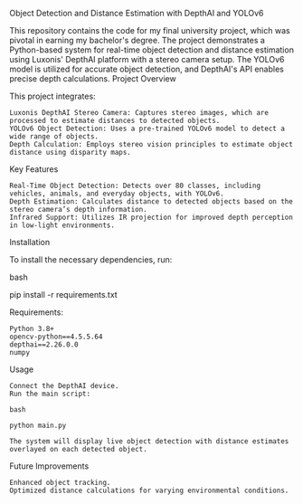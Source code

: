 Object Detection and Distance Estimation with DepthAI and YOLOv6

This repository contains the code for my final university project, which was pivotal in earning my bachelor's degree. The project demonstrates a Python-based system for real-time object detection and distance estimation using Luxonis' DepthAI platform with a stereo camera setup. The YOLOv6 model is utilized for accurate object detection, and DepthAI's API enables precise depth calculations.
Project Overview

This project integrates:

    Luxonis DepthAI Stereo Camera: Captures stereo images, which are processed to estimate distances to detected objects.
    YOLOv6 Object Detection: Uses a pre-trained YOLOv6 model to detect a wide range of objects.
    Depth Calculation: Employs stereo vision principles to estimate object distance using disparity maps.

Key Features

    Real-Time Object Detection: Detects over 80 classes, including vehicles, animals, and everyday objects, with YOLOv6.
    Depth Estimation: Calculates distance to detected objects based on the stereo camera’s depth information.
    Infrared Support: Utilizes IR projection for improved depth perception in low-light environments.

Installation

To install the necessary dependencies, run:

bash

pip install -r requirements.txt

Requirements:

    Python 3.8+
    opencv-python==4.5.5.64
    depthai==2.26.0.0
    numpy

Usage

    Connect the DepthAI device.
    Run the main script:

    bash

    python main.py

    The system will display live object detection with distance estimates overlayed on each detected object.

Future Improvements

    Enhanced object tracking.
    Optimized distance calculations for varying environmental conditions.

